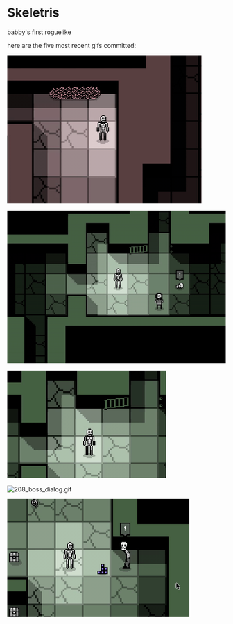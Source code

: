 # Skeletris
babby's first roguelike

here are the five most recent gifs committed:

![211_bone_piles.gif](gifs/211_bone_piles.gif?raw=true "211_bone_piles")

![210_gate_dialog.gif](gifs/210_gate_dialog.gif?raw=true "210_gate_dialog")

![209_gate.gif](gifs/209_gate.gif?raw=true "209_gate")

![208_boss_dialog.gif](gifs/208_boss_dialog.gif?raw=true "208_boss_dialog")

![207_npc_hover_text_goes_away.gif](gifs/207_npc_hover_text_goes_away.gif?raw=true "207_npc_hover_text_goes_away")

